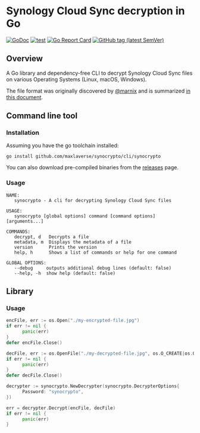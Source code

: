 # Synology Cloud Sync decryption in Go

[![GoDoc](https://godoc.org/github.com/maxlaverse/synocrypto?status.svg)](https://godoc.org/github.com/maxlaverse/synocrypto)
[![test](https://github.com/maxlaverse/synocrypto/actions/workflows/workflow.yaml/badge.svg)](https://github.com/maxlaverse/synocrypto/actions/workflows/workflow.yaml)
[![Go Report Card](https://goreportcard.com/badge/github.com/maxlaverse/synocrypto)](https://goreportcard.com/report/github.com/maxlaverse/synocrypto)
[![GitHub tag (latest SemVer)](https://img.shields.io/github/tag/maxlaverse/synocrypto.svg?style=social)](https://github.com/maxlaverse/synocrypto/tags)

## Overview

A Go library and dependency-free CLI to decrypt Synology Cloud Sync files on various Operating Systems (Linux, macOS, Windows).

The file format was originally discovered by [@marnix](https://github.com/marnix)
and is summarized [in this document](ENCRYPTION.md).

## Command line tool

### Installation

Assuming you have the go toolchain installed:
```
go install github.com/maxlaverse/synocrypto/cli/synocrypto
```

You can also download pre-compiled binaries from the [releases] page.

### Usage
```
NAME:
   synocrypto - A cli for decrypting Synology Cloud Sync files

USAGE:
   synocrypto [global options] command [command options] [arguments...]

COMMANDS:
   decrypt, d   Decrypts a file
   metadata, m  Displays the metadata of a file
   version      Prints the version
   help, h      Shows a list of commands or help for one command

GLOBAL OPTIONS:
   --debug     outputs additional debug lines (default: false)
   --help, -h  show help (default: false)
```

## Library

### Usage

```go
encFile, err := os.Open("./my-encrypted-file.jpg")
if err != nil {
      panic(err)
}
defer encFile.Close()

decFile, err := os.OpenFile("./my-decrypted-file.jpg", os.O_CREATE|os.O_WRONLY, 0644)
if err != nil {
      panic(err)
}
defer decFile.Close()

decrypter := synocrypto.NewDecrypter(synocrypto.DecrypterOptions{
      Password: "synocrypto",
})

err = decrypter.Decrypt(encFile, decFile)
if err != nil {
      panic(err)
}
```

[releases]: https://github.com/maxlaverse/synocrypto/releases